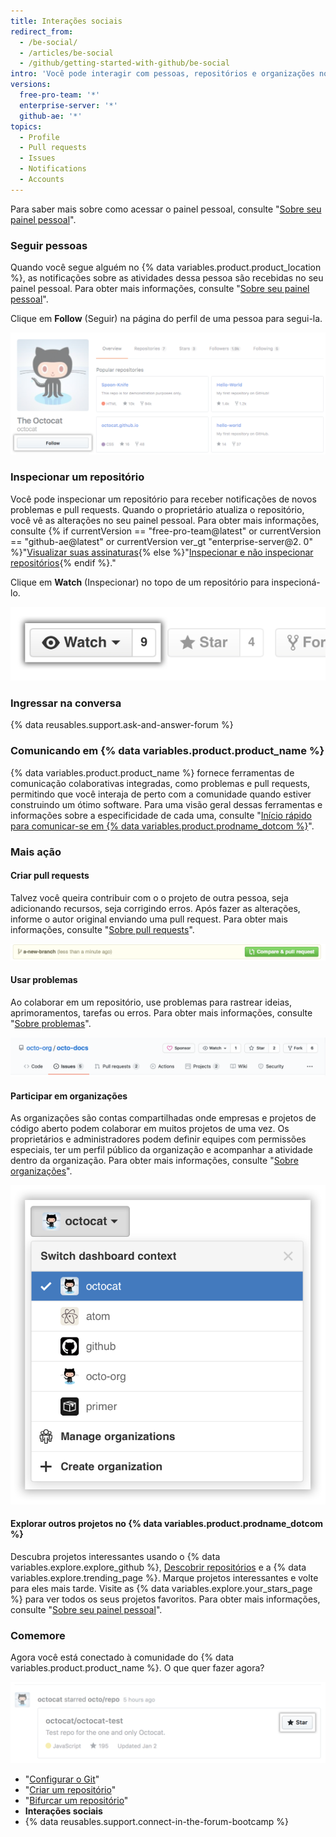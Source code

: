 ```yaml
---
title: Interações sociais
redirect_from:
  - /be-social/
  - /articles/be-social
  - /github/getting-started-with-github/be-social
intro: 'Você pode interagir com pessoas, repositórios e organizações no {% data variables.product.prodname_dotcom %}. Veja em seu painel pessoal no que as outras pessoas estão trabalhando e com quem estão se conectando.'
versions:
  free-pro-team: '*'
  enterprise-server: '*'
  github-ae: '*'
topics:
  - Profile
  - Pull requests
  - Issues
  - Notifications
  - Accounts
---
```


Para saber mais sobre como acessar o painel pessoal, consulte "[Sobre seu painel pessoal](/articles/about-your-personal-dashboard)".

### Seguir pessoas

Quando você segue alguém no {% data variables.product.product_location %}, as notificações sobre as atividades dessa pessoa são recebidas no seu painel pessoal. Para obter mais informações, consulte "[Sobre seu painel pessoal](/articles/about-your-personal-dashboard)".

Clique em **Follow** (Seguir) na página do perfil de uma pessoa para segui-la.

![Botão Follow user (Seguir usuário)](/assets/images/help/profile/follow-user-button.png)

### Inspecionar um repositório

Você pode inspecionar um repositório para receber notificações de novos problemas e pull requests. Quando o proprietário atualiza o repositório, você vê as alterações no seu painel pessoal. Para obter mais informações, consulte {% if currentVersion == "free-pro-team@latest" or currentVersion == "github-ae@latest" or currentVersion ver_gt "enterprise-server@2. 0" %}"[Visualizar suas assinaturas](/github/managing-subscriptions-and-notifications-on-github/viewing-your-subscriptions){% else %}"[Inspecionar e não inspecionar repositórios](/github/receiving-notifications-about-activity-on-github/watching-and-unwatching-repositories){% endif %}."

Clique em **Watch** (Inspecionar) no topo de um repositório para inspecioná-lo.

![Botão Watch repository (Inspecionar repositório)](/assets/images/help/repository/repo-actions-watch.png)

### Ingressar na conversa

{% data reusables.support.ask-and-answer-forum %}

### Comunicando em {% data variables.product.product_name %}

{% data variables.product.product_name %} fornece ferramentas de comunicação colaborativas integradas, como problemas e pull requests, permitindo que você interaja de perto com a comunidade quando estiver construindo um ótimo software. Para uma visão geral dessas ferramentas e informações sobre a especificidade de cada uma, consulte "[Início rápido para comunicar-se em {% data variables.product.prodname_dotcom %}](/github/collaborating-with-issues-and-pull-requests/quickstart-for-communicating-on-github)".

### Mais ação

#### Criar pull requests

 Talvez você queira contribuir com o o projeto de outra pessoa, seja adicionando recursos, seja corrigindo erros. Após fazer as alterações, informe o autor original enviando uma pull request. Para obter mais informações, consulte "[Sobre pull requests](/articles/about-pull-requests)".

 ![Botão Pull request](/assets/images/help/repository/repo-actions-pullrequest.png)

#### Usar problemas

Ao colaborar em um repositório, use problemas para rastrear ideias, aprimoramentos, tarefas ou erros. Para obter mais informações, consulte "[Sobre problemas](/articles/about-issues/)".

![Botão Issues (Problemas)](/assets/images/help/repository/repo-tabs-issues.png)

#### Participar em organizações

As organizações são contas compartilhadas onde empresas e projetos de código aberto podem colaborar em muitos projetos de uma vez. Os proprietários e administradores podem definir equipes com permissões especiais, ter um perfil público da organização e acompanhar a atividade dentro da organização. Para obter mais informações, consulte "[Sobre organizações](/articles/about-organizations/)".

![Menu suspenso de alternância de contexto da conta](/assets/images/help/overview/dashboard-contextswitcher.png)

#### Explorar outros projetos no {% data variables.product.prodname_dotcom %}

Descubra projetos interessantes usando o {% data variables.explore.explore_github %}, [Descobrir repositórios](https://github.com/explore) e a {% data variables.explore.trending_page %}. Marque projetos interessantes e volte para eles mais tarde. Visite as {% data variables.explore.your_stars_page %} para ver todos os seus projetos favoritos.  Para obter mais informações, consulte "[Sobre seu painel pessoal](/articles/about-your-personal-dashboard/)".

### Comemore

Agora você está conectado à comunidade do {% data variables.product.product_name %}. O que quer fazer agora?

![Marcar um projeto com estrela](/assets/images/help/stars/star-a-project.png)

- "[Configurar o Git](/articles/set-up-git)"
- "[Criar um repositório](/articles/creating-a-new-repository)"
- "[Bifurcar um repositório](/articles/fork-a-repo)"
- **Interações sociais**
- {% data reusables.support.connect-in-the-forum-bootcamp %}
